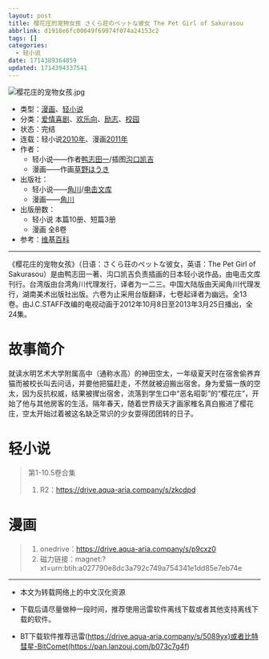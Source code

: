 ```yaml
---
layout: post
title: 樱花庄的宠物女孩 さくら荘のペットな彼女 The Pet Girl of Sakurasou
abbrlink: d1918e6fc00049f69974f074a24153c2
tags: []
categories:
  - 轻小说
date: 1714389364859
updated: 1714394337541
---
```


![樱花庄的宠物女孩.jpg](https://ossk.cc/file/1f01d9076c566e333c1c6.jpg)

- 类型：[漫画](/index.php/category/漫画)、[轻小说](/index.php/category/轻小说)
- 分类：[爱情喜剧](/index.php/category/爱情喜剧)、[欢乐向](/index.php/category/欢乐向)、[励志](/index.php/category/励志)、[校园](/index.php/category/校园)
- 状态：完结
- 连载：轻小说[2010年](/index.php/category/2010年)、漫画[2011年](/index.php/category/2011年)
- 作者：
  - 轻小说——作者[鸭志田一](/index.php/category/鸭志田一)/插图[沟口凯吉](/index.php/category/沟口凯吉)
  - 漫画——作画[草野ほうき](/index.php/category/草野ほうき)
- 出版社：
  - 轻小说——[角川](/index.php/category/角川)/[电击文库](/index.php/category/电击文库)
  - 漫画——[角川](/index.php/category/角川)
- 出版册数：
  - 轻小说 本篇10册、短篇3册
  - 漫画 全8卷
- 参考：[维基百科](https://zh.wikipedia.org/wiki/樱花庄的宠物女孩)

***

《樱花庄的宠物女孩》（日语：さくら荘のペットな彼女，英语：The Pet Girl of Sakurasou）是由鸭志田一著、沟口凯吉负责插画的日本轻小说作品，由电击文库刊行。台湾版由台湾角川代理发行，译者为一二三。中国大陆版由天闻角川代理发行，湖南美术出版社出版。六卷为止采用台版翻译，七卷起译者为幽远。全13卷。由J.C.STAFF改编的电视动画于2012年10月8日至2013年3月25日播出，全24集。

# 故事简介

就读水明艺术大学附属高中（通称水高）的神田空太，一年级夏天时在宿舍偷养弃猫而被校长叫去问话，并要他把猫赶走，不然就被迫搬出宿舍。身为爱猫一族的空太，因为反抗权威，结果被撵出宿舍，流落到学生口中“恶名昭彰”的“樱花庄”，开始了他与其他房客的生活。隔年春天，随着世界级天才画家椎名真白搬进了樱花庄，空太开始过着被这名缺乏常识的少女耍得团团转的日子。

# 轻小说

> 第1-10.5卷合集
>
> 1. R2：<https://drive.aqua-aria.company/s/zkcdpd>

# 漫画

> 1. onedrive：<https://drive.aqua-aria.company/s/p9cxz0>
> 2. 磁力链接：magnet:?xt=urn:btih:a027790e8dc3a792c749a754341e1dd85e7eb74e

***

- 本文为转载网络上的中文汉化资源

- 下载后请尽量做种一段时间，推荐使用迅雷软件离线下载或者其他支持离线下载的软件。

- BT下载软件推荐迅雷(<https://drive.aqua-aria.company/s/5089yx)或者比特彗星-BitComet(https://pan.lanzouj.com/b073c7g4f>)
